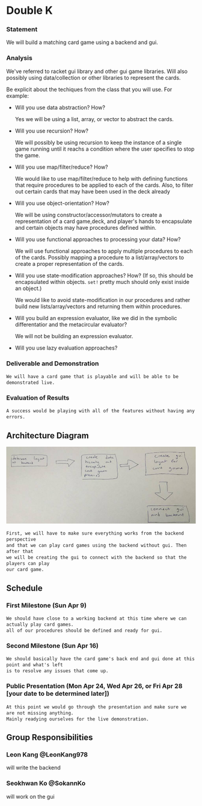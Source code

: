 # Double K

### Statement
We will build a matching card game using a backend and gui.

### Analysis
We've referred to racket gui library and other gui game libraries. Will also possibly using data/collection
or other libraries to represent the cards.

Be explicit about the techiques from the class that you will use. For example:

- Will you use data abstraction? How?

	Yes we will be using a list, array, or vector to abstract the cards.
- Will you use recursion? How?

	We will possibly be using recursion to keep the instance of a single game running
	until it reachs a condition where the user specifies to stop the game.
	
- Will you use map/filter/reduce? How? 

	We would like to use map/filter/reduce to help with defining functions that
	require procedures to be applied to each of the cards. Also, to filter out certain cards 
	that may have been used in the deck already
	
- Will you use object-orientation? How?

	We will be using constructor/accessor/mutators to create a representation of 
	a card game,deck, and player's hands to encapsulate and certain objects
	may have procedures defined within.
	
- Will you use functional approaches to processing your data? How?

	We will use functional approaches to apply multiple procedures to each of the cards.
	Possibly mapping a procedure to a list/array/vectors to create a proper representation of the cards.
	
- Will you use state-modification approaches? How? (If so, this should be encapsulated within objects. `set!` pretty much should only exist inside an object.)
	
	We would like to avoid state-modification in our procedures and rather 
	build new lists/array/vectors and returning them within procedures.
	
- Will you build an expression evaluator, like we did in the symbolic differentatior and the metacircular evaluator?
	
	We will not be building an  expression evaluator.
	
- Will you use lazy evaluation approaches?


### Deliverable and Demonstration

	We will have a card game that is playable and will be able to be demonstrated live. 


### Evaluation of Results

	A success would be playing with all of the features without having any errors.

## Architecture Diagram

![FP-Proposal](/FP-Proposal.jpg?raw=true "Architecture Diagram")
	
	
	First, we will have to make sure everything works from the backend perspective 
	and that we can play card games using the backend without gui. Then after that
	we will be creating the gui to connect with the backend so that the players can play
	our card game.
	
## Schedule

### First Milestone (Sun Apr 9)

	We should have close to a working backend at this time where we can actually play card games.
	all of our procedures should be defined and ready for gui.

### Second Milestone (Sun Apr 16)

	We should basically have the card game's back end and gui done at this point and what's left 
	is to resolve any issues that come up.

### Public Presentation (Mon Apr 24, Wed Apr 26, or Fri Apr 28 [your date to be determined later])
	
	At this point we would go through the presentation and make sure we are not missing anything.
	Mainly readying ourselves for the live demonstration.

## Group Responsibilities

### Leon Kang @LeonKang978
will write the backend

### Seokhwan Ko @SokannKo
will work on the gui

 

